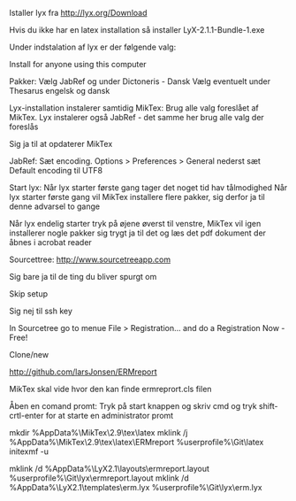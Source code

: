 Istaller lyx fra http://lyx.org/Download

Hvis du ikke har en latex installation så installer LyX-2.1.1-Bundle-1.exe 
 
Under indstalation af lyx er der følgende valg:

Install for anyone using this computer

Pakker: 
Vælg JabRef
og under Dictoneris - Dansk
Vælg eventuelt under Thesarus engelsk og dansk

Lyx-installation instalerer samtidig MikTex: Brug alle valg foreslået af MikTex. Lyx instalerer også JabRef - det samme her brug alle valg der foreslås

Sig ja til at opdaterer MikTex

JabRef: Sæt encoding. Options > Preferences > General nederst sæt Default encoding til UTF8

Start lyx: Når lyx starter første gang tager det noget tid hav tålmodighed Når lyx starter første gang vil MikTex installere flere pakker, sig derfor ja til denne advarsel to gange

Når lyx endelig starter tryk på øjene øverst til venstre, MikTex vil igen installerer nogle pakker sig trygt ja til det og læs det pdf dokument der åbnes i acrobat reader


Sourcettree: http://www.sourcetreeapp.com

Sig bare ja til de ting du bliver spurgt om

Skip setup

Sig nej til ssh key

In Sourcetree go to menue File > Registration... and do a Registration Now - Free!

Clone/new

http://github.com/larsJonsen/ERMreport

MikTex skal vide hvor den kan finde ermreprort.cls filen

Åben en comand promt: Tryk på start knappen og skriv cmd og tryk shift-crtl-enter for at starte en administrator promt

mkdir %AppData%\MikTex\2.9\tex\latex
mklink /j %AppData%\MikTex\2.9\tex\latex\ERMreport %userprofile%\Git\latex
initexmf -u

mklink /d %AppData%\LyX2.1\layouts\ermreport.layout %userprofile%\Git\lyx\ermreport.layout
mklink /d %AppData%\LyX2.1\templates\erm.lyx %userprofile%\Git\lyx\erm.lyx


